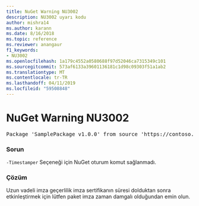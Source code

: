 ```yaml
---
title: NuGet Warning NU3002
description: NU3002 uyarı kodu
author: mishra14
ms.author: karann
ms.date: 8/16/2018
ms.topic: reference
ms.reviewer: anangaur
f1_keywords:
- NU3002
ms.openlocfilehash: 1a179c4552a0580688f97d52046ca7315349c101
ms.sourcegitcommit: 573af6133a39601136181c1d98c09303f51a1ab2
ms.translationtype: MT
ms.contentlocale: tr-TR
ms.lasthandoff: 04/11/2019
ms.locfileid: "59508848"
---
```

# <a name="nuget-warning-nu3002"></a>NuGet Warning NU3002

<pre>Package 'SamplePackage v1.0.0' from source 'https://contoso.com/index.json': The '-Timestamper' option was not provided. The signed package will not be timestamped. To learn more about this option, please visit https://docs.nuget.org/docs/reference/command-line-reference.</pre>

### <a name="issue"></a>Sorun

`-Timestamper` Seçeneği için NuGet oturum komut sağlanmadı.


### <a name="solution"></a>Çözüm

Uzun vadeli imza geçerlilik imza sertifikanın süresi dolduktan sonra etkinleştirmek için lütfen paket imza zaman damgalı olduğundan emin olun.


